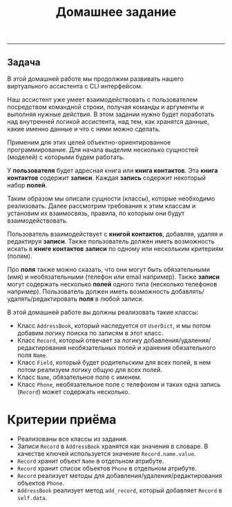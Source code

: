 <div class="theme-doc-markdown markdown"><header><h1>Домашнее задание</h1></header><hr><h2 class="anchor anchorWithHideOnScrollNavbar_R0VQ" id="задача">Задача<a class="hash-link" href="#задача" title="Прямая ссылка на этот заголовок">​</a></h2><p>В этой домашней работе мы продолжим развивать нашего виртуального ассистента с
CLI интерфейсом.</p><p>Наш ассистент уже умеет взаимодействовать с пользователем посредством командной
строки, получая команды и аргументы и выполняя нужные действия. В этом задании
нужно будет поработать над внутренней логикой ассистента, над тем, как хранятся
данные, какие именно данные и что с ними можно сделать.</p><p>Применим для этих целей объектно-ориентированное программирование. Для начала
выделим несколько сущностей (моделей) с которыми будем работать.</p><p>У <strong>пользователя</strong> будет адресная книга или <strong>книга контактов</strong>. Эта <strong>книга
контактов</strong> содержит <strong>записи</strong>. Каждая <strong>запись</strong> содержит некоторый набор
<strong>полей</strong>.</p><p>Таким образом мы описали сущности (классы), которые необходимо реализовать.
Далее рассмотрим требования к этим классам и установим их взаимосвязь, правила,
по которым они будут взаимодействовать.</p><p>Пользователь взаимодействует с <strong>книгой контактов</strong>, добавляя, удаляя и
редактируя <strong>записи</strong>. Также пользователь должен иметь возможность искать в
<strong>книге контактов</strong> <strong>записи</strong> по одному или нескольким критериям (полям).</p><p>Про <strong>поля</strong> также можно сказать, что они могут быть обязательными (имя) и
необязательными (телефон или email например). Также <strong>записи</strong> могут содержать
несколько <strong>полей</strong> одного типа (несколько телефонов например). Пользователь
должен иметь возможность добавлять/удалять/редактировать <strong>поля</strong> в любой
записи.</p><p>В этой домашней работе вы должны реализовать такие классы:</p><ul><li>Класс <code>AddressBook</code>, который наследуется от <code>UserDict</code>, и мы потом добавим
логику поиска по записям в этот класс.</li><li>Класс <code>Record</code>, который отвечает за логику добавления/удаления/редактирования
необязательных полей и хранения обязательного поля <code>Name</code>.</li><li>Класс <code>Field</code>, который будет родительским для всех полей, в нем потом
реализуем логику общую для всех полей.</li><li>Класс <code>Name</code>, обязательное поле с именем.</li><li>Класс <code>Phone</code>, необязательное поле с телефоном и таких одна запись (<code>Record</code>)
может содержать несколько.</li></ul><h1>Критерии приёма</h1><ul><li>Реализованы все классы из задания.</li><li>Записи <code>Record</code> в <code>AddressBook</code> хранятся как значения в словаре. В качестве
ключей используется значение <code>Record.name.value</code>.</li><li><code>Record</code> хранит объект <code>Name</code> в отдельном атрибуте.</li><li><code>Record</code> хранит список объектов <code>Phone</code> в отдельном атрибуте.</li><li><code>Record</code> реализует методы для добавления/удаления/редактирования объектов
<code>Phone</code>.</li><li><code>AddressBook</code> реализует метод <code>add_record</code>, который добавляет <code>Record</code> в
<code>self.data</code>.</li></ul></div>